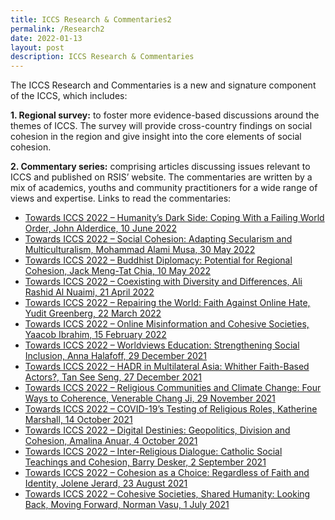```yaml
---
title: ICCS Research & Commentaries2
permalink: /Research2
date: 2022-01-13
layout: post
description: ICCS Research & Commentaries
---
```


The ICCS Research and Commentaries is a new and signature component of the ICCS, which includes:

**1. Regional survey:** to foster more evidence-based discussions around the themes of ICCS. The survey will provide cross-country findings on social cohesion in the region and give insight into the core elements of social cohesion.

**2. Commentary series:** comprising articles discussing issues relevant to ICCS and published on RSIS’ website. The commentaries are written by a mix of academics, youths and community practitioners for a wide range of views and expertise. Links to read the commentaries:
* <a href="https://www.rsis.edu.sg/rsis-publication/rsis/towards-iccs-2022-humanitys-dark-side-coping-with-a-failing-world-order/#.Yqf3NWARVhE" target="_blank">Towards ICCS 2022 – Humanity’s Dark Side: Coping With a Failing World Order, John Alderdice, 10 June 2022</a>
* <a href="https://www.rsis.edu.sg/rsis-publication/rsis/towards-iccs-2022-social-cohesion-adapting-secularism-and-multiculturalism/#.Yqf3NGARVhE" target="_blank">Towards ICCS 2022 – Social Cohesion: Adapting Secularism and Multiculturalism, Mohammad Alami Musa, 30 May 2022</a>
* <a href="https://www.rsis.edu.sg/rsis-publication/rsis/towards-iccs-2022-buddhist-diplomacy-potential-for-regional-cohesion/" target="_blank">Towards ICCS 2022 – Buddhist Diplomacy: Potential for Regional Cohesion, Jack Meng-Tat Chia, 10 May 2022</a>
* <a href="https://www.rsis.edu.sg/rsis-publication/rsis/towards-iccs-2022-coexisting-with-diversity-and-differences/" target="_blank">Towards ICCS 2022 – Coexisting with Diversity and Differences, Ali Rashid Al Nuaimi, 21 April 2022</a>
* <a href="https://www.rsis.edu.sg/rsis-publication/rsis/towards-iccs-2022-repairing-the-world-faith-against-online-hate/" target="_blank">Towards ICCS 2022 – Repairing the World: Faith Against Online Hate, Yudit Greenberg, 22 March 2022</a>
* <a href="https://www.rsis.edu.sg/rsis-publication/rsis/towards-iccs-2022-online-misinformation-and-cohesive-societies/" target="_blank">Towards ICCS 2022 – Online Misinformation and Cohesive Societies, Yaacob Ibrahim, 15 February 2022</a>
* <a href="https://www.rsis.edu.sg/rsis-publication/rsis/towards-iccs-2022-worldviews-education-strengthening-social-inclusion/" target="_blank">Towards ICCS 2022 – Worldviews Education: Strengthening Social Inclusion, Anna Halafoff, 29 December 2021</a>
* <a href="https://www.rsis.edu.sg/rsis-publication/rsis/towards-iccs-2022-hadr-in-multilateral-asia-whither-faith-based-actors/" target="_blank">Towards ICCS 2022 – HADR in Multilateral Asia: Whither Faith-Based Actors?, Tan See Seng, 27 December 2021</a>
* <a href="https://www.rsis.edu.sg/rsis-publication/rsis/towards-iccs-2022-religious-communities-and-climate-change-four-ways-to-coherence/" target="_blank">Towards ICCS 2022 – Religious Communities and Climate Change: Four Ways to Coherence, Venerable Chang Ji, 29 November 2021</a>
* <a href="https://www.rsis.edu.sg/rsis-publication/rsis/towards-iccs-2022-covid-19s-testing-of-religious-roles/" target="_blank">Towards ICCS 2022 – COVID-19’s Testing of Religious Roles, Katherine Marshall, 14 October 2021</a>
* <a href="https://www.rsis.edu.sg/rsis-publication/cms/towards-iccs-2022-digital-destinies-geopolitics-division-and-cohesion/" target="_blank">Towards ICCS 2022 – Digital Destinies: Geopolitics, Division and Cohesion, Amalina Anuar, 4 October 2021</a>
* <a href="https://www.rsis.edu.sg/rsis-publication/rsis/towards-iccs-2022-inter-religious-dialogue-catholic-social-teachings-and-cohesion/" target="_blank">Towards ICCS 2022 – Inter-Religious Dialogue: Catholic Social Teachings and Cohesion, Barry Desker, 2 September 2021</a>
* <a href="https://www.rsis.edu.sg/rsis-publication/rsis/towards-iccs-2022-cohesion-as-a-choice-regardless-of-faith-and-identity/" target="_blank">Towards ICCS 2022 – Cohesion as a Choice: Regardless of Faith and Identity, Jolene Jerard, 23 August 2021</a>
* <a href="https://www.rsis.edu.sg/rsis-publication/cens/towards-iccs-2022-cohesive-societies-shared-humanity-looking-back-moving-forward/" target="_blank">Towards ICCS 2022 – Cohesive Societies, Shared Humanity: Looking Back, Moving Forward, Norman Vasu, 1 July 2021</a>